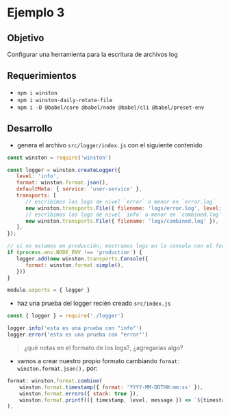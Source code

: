 # Ejemplo 3

## Objetivo

Configurar una herramienta para la escritura de archivos log

## Requerimientos

* `npm i winston`
* `npm i winston-daily-rotate-file`
* `npm i -D @babel/core @babel/node @babel/cli @babel/preset-env`

## Desarrollo

* genera el archivo `src/logger/index.js` con el siguiente contenido
```js
const winston = require('winston')

const logger = winston.createLogger({
   level: 'info',
   format: winston.format.json(),
   defaultMeta: { service: 'user-service' },
   transports: [
      // escribimos los logs de nivel `error` o menor en `error.log`
      new winston.transports.File({ filename: 'logs/error.log', level: 'error' }),
      // escribimos los logs de nivel `info` o menor en `combined.log`
      new winston.transports.File({ filename: 'logs/combined.log' }),
   ],
});

// si no estamos en producción, mostramos logs en la consola con el formato `simple`
if (process.env.NODE_ENV !== 'production') {
   logger.add(new winston.transports.Console({
      format: winston.format.simple(),
   }))
}

module.exports = { logger }
```

* haz una prueba del logger recién creado
`src/index.js`
```js
const { logger } = require('./logger')

logger.info('esta es una prueba con "info"')
logger.error('esta es una prueba con "error"')
```
> ¿qué notas en el formato de los logs?, ¿agregarías algo?

* vamos a crear nuestro propio formato cambiando `format: winston.format.json(),` por:

```js
format: winston.format.combine(
    winston.format.timestamp({ format: 'YYYY-MM-DDTHH:mm:ss' }),
    winston.format.errors({ stack: true }),
    winston.format.printf(({ timestamp, level, message }) => `${timestamp} | ${level} | ${message}`)
),
```
